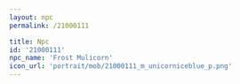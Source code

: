 ```yaml
---
layout: npc
permalink: /21000111

title: Npc
id: '21000111'
npc_name: 'Frost Mulicorn'
icon_url: 'portrait/mob/21000111_m_unicorniceblue_p.png'
---
```

